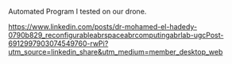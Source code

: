 Automated Program I tested on our drone.

https://www.linkedin.com/posts/dr-mohamed-el-hadedy-0790b829_reconfigurableabrspaceabrcomputingabrlab-ugcPost-6912997903074549760-rwPi?utm_source=linkedin_share&utm_medium=member_desktop_web
